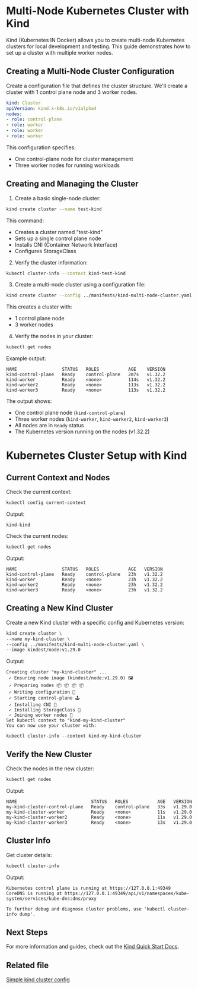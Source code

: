 # Multi-Node Kubernetes Cluster with Kind

Kind (Kubernetes IN Docker) allows you to create multi-node Kubernetes clusters for local development and testing. This guide demonstrates how to set up a cluster with multiple worker nodes.

## Creating a Multi-Node Cluster Configuration

Create a configuration file that defines the cluster structure. We'll create a cluster with 1 control plane node and 3 worker nodes.


```yaml
kind: Cluster
apiVersion: kind.x-k8s.io/v1alpha4
nodes:
- role: control-plane
- role: worker
- role: worker
- role: worker
```

This configuration specifies:
- One control-plane node for cluster management
- Three worker nodes for running workloads

## Creating and Managing the Cluster

1. Create a basic single-node cluster:
```bash
kind create cluster --name test-kind
```
This command:
- Creates a cluster named "test-kind"
- Sets up a single control plane node
- Installs CNI (Container Network Interface)
- Configures StorageClass

2. Verify the cluster information:
```bash
kubectl cluster-info --context kind-test-kind
```

3. Create a multi-node cluster using a configuration file:
```bash
kind create cluster --config ../manifests/kind-multi-node-cluster.yaml
```
This creates a cluster with:
- 1 control plane node
- 3 worker nodes

4. Verify the nodes in your cluster:
```bash
kubectl get nodes
```

Example output:

```
NAME                 STATUS   ROLES           AGE    VERSION
kind-control-plane   Ready    control-plane   2m7s   v1.32.2
kind-worker          Ready    <none>          114s   v1.32.2
kind-worker2         Ready    <none>          113s   v1.32.2
kind-worker3         Ready    <none>          113s   v1.32.2
```

The output shows:
- One control plane node (`kind-control-plane`)
- Three worker nodes (`kind-worker`, `kind-worker2`, `kind-worker3`)
- All nodes are in `Ready` status
- The Kubernetes version running on the nodes (v1.32.2)


# Kubernetes Cluster Setup with Kind

## Current Context and Nodes

Check the current context:

```bash
kubectl config current-context
```

Output:

```
kind-kind
```

Check the current nodes:

```bash
kubectl get nodes
```

Output:

```
NAME                 STATUS   ROLES           AGE   VERSION
kind-control-plane   Ready    control-plane   23h   v1.32.2
kind-worker          Ready    <none>          23h   v1.32.2
kind-worker2         Ready    <none>          23h   v1.32.2
kind-worker3         Ready    <none>          23h   v1.32.2
```

## Creating a New Kind Cluster

Create a new Kind cluster with a specific config and Kubernetes version:

```bash
kind create cluster \
--name my-kind-cluster \
--config ../manifests/kind-multi-node-cluster.yaml \
--image kindest/node:v1.29.0
```

Output:

```
Creating cluster "my-kind-cluster" ...
 ✓ Ensuring node image (kindest/node:v1.29.0) 🖼 
 ✓ Preparing nodes 📦 📦 📦 📦  
 ✓ Writing configuration 📜 
 ✓ Starting control-plane 🕹️ 
 ✓ Installing CNI 🔌 
 ✓ Installing StorageClass 💾 
 ✓ Joining worker nodes 🚜 
Set kubectl context to "kind-my-kind-cluster"
You can now use your cluster with:

kubectl cluster-info --context kind-my-kind-cluster
```

## Verify the New Cluster

Check the nodes in the new cluster:

```bash
kubectl get nodes
```

Output:

```
NAME                            STATUS   ROLES           AGE   VERSION
my-kind-cluster-control-plane   Ready    control-plane   33s   v1.29.0
my-kind-cluster-worker          Ready    <none>          11s   v1.29.0
my-kind-cluster-worker2         Ready    <none>          11s   v1.29.0
my-kind-cluster-worker3         Ready    <none>          13s   v1.29.0
```

## Cluster Info

Get cluster details:

```bash
kubectl cluster-info
```

Output:

```
Kubernetes control plane is running at https://127.0.0.1:49349
CoreDNS is running at https://127.0.0.1:49349/api/v1/namespaces/kube-system/services/kube-dns:dns/proxy

To further debug and diagnose cluster problems, use 'kubectl cluster-info dump'.
```

## Next Steps

For more information and guides, check out the [Kind Quick Start Docs](https://kind.sigs.k8s.io/docs/user/quick-start/).


## Related file
[Simple kind cluster config](../manifests/kind-multi-node-cluster.yaml)

